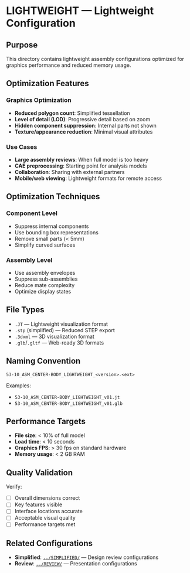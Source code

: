 # LIGHTWEIGHT — Lightweight Configuration

## Purpose

This directory contains lightweight assembly configurations optimized for graphics performance and reduced memory usage.

## Optimization Features

### Graphics Optimization
- **Reduced polygon count**: Simplified tessellation
- **Level of detail (LOD)**: Progressive detail based on zoom
- **Hidden component suppression**: Internal parts not shown
- **Texture/appearance reduction**: Minimal visual attributes

### Use Cases
- **Large assembly reviews**: When full model is too heavy
- **CAE preprocessing**: Starting point for analysis models
- **Collaboration**: Sharing with external partners
- **Mobile/web viewing**: Lightweight formats for remote access

## Optimization Techniques

### Component Level
- Suppress internal components
- Use bounding box representations
- Remove small parts (< 5mm)
- Simplify curved surfaces

### Assembly Level
- Use assembly envelopes
- Suppress sub-assemblies
- Reduce mate complexity
- Optimize display states

## File Types

- `.JT` — Lightweight visualization format
- `.stp` (simplified) — Reduced STEP export
- `.3dxml` — 3D visualization format
- `.glb`/`.gltf` — Web-ready 3D formats

## Naming Convention

```
53-10_ASM_CENTER-BODY_LIGHTWEIGHT_<version>.<ext>
```

Examples:
- `53-10_ASM_CENTER-BODY_LIGHTWEIGHT_v01.jt`
- `53-10_ASM_CENTER-BODY_LIGHTWEIGHT_v01.glb`

## Performance Targets

- **File size**: < 10% of full model
- **Load time**: < 10 seconds
- **Graphics FPS**: > 30 fps on standard hardware
- **Memory usage**: < 2 GB RAM

## Quality Validation

Verify:
- [ ] Overall dimensions correct
- [ ] Key features visible
- [ ] Interface locations accurate
- [ ] Acceptable visual quality
- [ ] Performance targets met

## Related Configurations

- **Simplified**: [`../SIMPLIFIED/`](../SIMPLIFIED/) — Design review configurations
- **Review**: [`../REVIEW/`](../REVIEW/) — Presentation configurations
